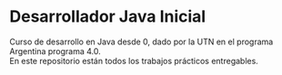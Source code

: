 # Desarrollador Java Inicial
Curso de desarrollo en Java desde 0, dado por la UTN en el programa Argentina programa 4.0.  
En este repositorio están todos los trabajos prácticos entregables.
